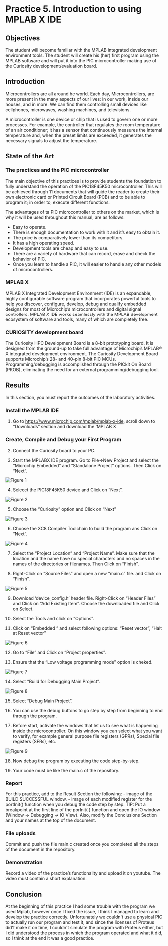 # Practice 5. Introduction to using MPLAB X IDE


## Objectives
The student will become familiar with the MPLAB
integrated development environment tools. The student
will create his (her) first program using the MPLAB
software and will put it into the PIC microcontroller
making use of the Curiosity development/evaluation
board.


## Introduction

Microcontrollers are all around  he world. Each day, Microcontrollers, are more present in the many aspects of our lives: in our work, inside our houses, and in more. We can find them controlling small devices like cellphones, microwaves, washing machines, and televisions.

A microcontroller is one device or chip that is used to govern one or more processes. For example, the controller that regulates the room temperature of an air conditioner; it has a sensor that continuously measures the internal temperature and, when the preset limits are exceeded, it generates the necessary signals to adjust the temperature.

## State of the Art

### The practices and the PIC microcontroller

The main objective of this practices is to provide students the foundation to fully understand the operation of the PIC18F45K50 microcontroller. This will be achieved through 11 documents that will guide the reader to create their own electronic card or Printed Circuit Board (PCB) and to be able to program it; in order to, execute different functions.

The advantages of ta PIC microcontroller to others on the market, which is why it will be used throughout this manual, are as follows:

- Easy to operate.
- There is enough documentation to work with it and it’s easy to obtain it.
- The price is comparatively lower than its competitors.
- It has a high operating speed.
- Development tools are cheap and easy to use.
- There are a variety of hardware that can record, erase and check the behavior of PIC.
- Once you learn to handle a PIC, it will easier to handle any other models of microcontrollers.


### MPLAB X
MPLAB X Integrated Development Environment (IDE) is an expandable, highly configurable software program that incorporates powerful tools to help you discover, configure, develop, debug and qualify embedded designs for most of Microchip’s microcontrollers and digital signal controllers. MPLAB X IDE works seamlessly with the MPLAB development ecosystem of software and tools, many of which are completely free. 

### CURIOSITY development board
The Curiosity HPC Development Board is a 8-bit prototyping board. It is designed from the ground-up to take full advantage of Microchip’s MPLAB® X integrated development environment. The Curiosity Development Board supports Microchip’s 28- and 40-pin 8-bit PIC MCUs. Programming/debugging is accomplished through the PICkit On Board (PKOB), eliminating the need for an external programming/debugging tool.


## Results

In this section, you must report the outcomes of the laboratory activities.

### Install the MPLAB IDE

1. Go to https://www.microchip.com/mplab/mplab-x-ide, scroll down to “Downloads” section and download the ‘MPLAB X

### Create, Compile and Debug your First Program

2. Connect the Curiosity board to your PC.

3. Start the MPLABX IDE program. Go to File->New Project and select the “Microchip Embedded” and “Standalone Project” options. Then Click on “Next”.

![Figure 1](./img/fig1.png)

4. Selecct the PIC18F45K50 device and Click on “Next”.


![Figure 2](./img/fig2.png)

5. Choose the “Curiosity” option and Click on “Next”

![Figure 3](./img/fig3.png)

6. Choose the XC8 Compiler Toolchain to build the program ans Click on “Next”.

![Figure 4](./img/fig4.png)

7. Select the “Project Location” and “Project Name”. Make sure that the location and the name have no special characters and no spaces in the names of the directories or filenames. Then Click on “Finish”.

8. Right-Click on “Source Files” and open a new “main.c” file. and Click on “Finish”.

![Figure 5](./img/fig5.png)


9. Download ‘device\_config.h’ header file. Right-Click on “Header Files” and Click on “Add Existing Item”. Choose the downloaded file and Click on Select.

10.  Select the Tools and click on “Options”.

11. Click on “Embedded ” and select following options: “Reset vector”, “Halt at Reset vector”

![Figure 6](./img/fig6.png)


12. Go to “File” and Click on “Project properties”.

13. Ensure that the “Low voltage programming mode” option is cheked.

![Figure 7](./img/fig7.png)

14. Select “Build for Debugging Main Project”.

![Figure 8](./img/fig8.png)

15. Select “Debug Main Project”.

16. You can use the debug buttons to go step by step from beginning to end through the program.

17. Before start, activate the windows that let us to see what is happening inside the microcontroller. On this
window you can select what you want to verify, for example general purpose file registers (GPRs), Special file registers (SFRs), etc.

![Figure 9](./img/fig9.png)

18. Now debug the program by executing the code step-by-step.

19. Your code must be like the main.c of the repository.

### Report
For this practice, add to the Result Section the following:
    - image of the BUILD SUCCESSFUL window.
    - image of each modified register for the portInit() function when you debug the code step by step. TIP: Put a breakpoint at the first line of the porInit( ) function and open the IO window (Window → Debugging → IO View). Also, modify the Conclusions Section and your names at the top of the document.

### File uploads
Commit and push the file main.c created once you completed all the steps of the document in the repository.

### Demonstration
Record a video of the practice’s functionality and upload it on youtube. The video must contain a short explanation.

## Conclusion

At the beginning of this practice I had some trouble with the program we used Mplab, however once I fixed the issue, I think I managed to learn and develop the practice correctly. Unfortunately we couldn't use a physical PIC to actually run our program and test it, and since the licenses of Proteus did't make it on time, I couldn't simulate the program with Proteus either, but I did understood the process in which the program operated and what it did, so I think at the end it was a good practice. 

